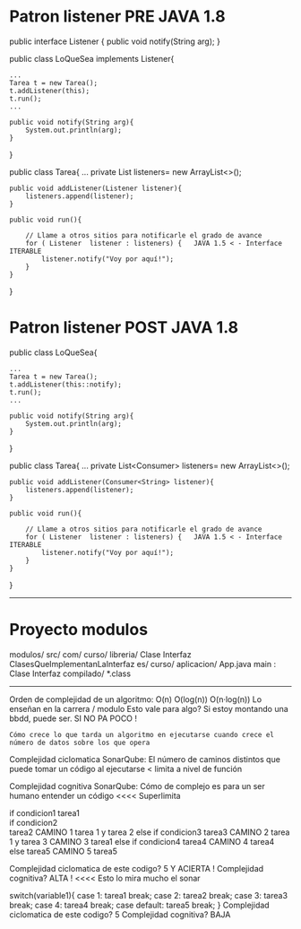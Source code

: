 # Patron listener PRE JAVA 1.8

public interface Listener {
    public void notify(String arg);
}

public class LoQueSea implements Listener{
    
    ...
    Tarea t = new Tarea();
    t.addListener(this);
    t.run();
    ...
    
    public void notify(String arg){
        System.out.println(arg);
    }
}

public class Tarea{
    ...
    private List<Listener> listeners= new ArrayList<>();
    
    public void addListener(Listener listener){
        listeners.append(listener);
    }
    
    public void run(){
        
        // Llame a otros sitios para notificarle el grado de avance
        for ( Listener  listener : listeners) {   JAVA 1.5 < - Interface ITERABLE
            listener.notify("Voy por aquí!");
        }
    }
}


# Patron listener POST JAVA 1.8

public class LoQueSea{
    
    ...
    Tarea t = new Tarea();
    t.addListener(this::notify);
    t.run();
    ...
    
    public void notify(String arg){
        System.out.println(arg);
    }
}

public class Tarea{
    ...
    private List<Consumer<String>> listeners= new ArrayList<>();
    
    public void addListener(Consumer<String> listener){
        listeners.append(listener);
    }
    
    public void run(){
        
        // Llame a otros sitios para notificarle el grado de avance
        for ( Listener  listener : listeners) {   JAVA 1.5 < - Interface ITERABLE
            listener.notify("Voy por aquí!");
        }
    }
}

---
# Proyecto modulos

modulos/
        src/
            com/
                curso/
                     libreria/
                             Clase
                             Interfaz
                             ClasesQueImplementanLaInterfaz
            es/
                curso/
                     aplicacion/
                                App.java
                                    main :
                                        Clase
                                        Interfaz
        compilado/
                    *.class
                    
---

Orden de complejidad de un algoritmo: 
    O(n) O(log(n)) O(n·log(n))
    Lo enseñan en la carrera / modulo
    Esto vale para algo? Si estoy montando una bbdd, puede ser. SI NO PA POCO !
    
    Cómo crece lo que tarda un algoritmo en ejecutarse cuando crece el número de datos sobre los que opera
    
Complejidad ciclomatica
    SonarQube:
        El número de caminos distintos que puede tomar un código al ejecutarse < limita a nivel de función

Complejidad cognitiva
    SonarQube:
        Cómo de complejo es para un ser humano entender un código <<<< Superlimita 
        
        
if condicion1
    tarea1                      
    if condicion2               
        tarea2                  CAMINO 1    tarea 1 y tarea 2
    else if condicion3
        tarea3                  CAMINO 2    tarea 1 y tarea 3
                                CAMINO 3    tarea1
else
    if condicion4
        tarea4                  CAMINO 4    tarea4
    else
        tarea5                  CAMINO 5    tarea5
        

        
        
Complejidad ciclomatica de este codigo?     5 Y ACIERTA !
Complejidad cognitiva?                      ALTA !  <<<< Esto lo mira mucho el sonar

switch(variable1){
    case 1:
        tarea1
        break;
    case 2:
        tarea2
        break;
    case 3:
        tarea3
        break;
    case 4:
        tarea4
        break;
    case default:
        tarea5
        break;
}
Complejidad ciclomatica de este codigo?     5
Complejidad cognitiva?                      BAJA 

